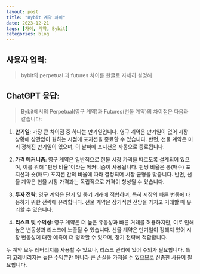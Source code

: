 ```yaml
---
layout: post
title: "Bybit 계약 차이"
date: 2023-12-21
tags: [차이, 계약, Bybit]
categories: blog
---
```


## 사용자 입력:
> bybit의 perpetual 과 futures 차이를 한글로 자세히 설명해

## ChatGPT 응답:
> Bybit에서의 Perpetual(영구 계약)과 Futures(선물 계약)의 차이점은 다음과 같습니다:

1. **만기일**: 가장 큰 차이점 중 하나는 만기일입니다. 영구 계약은 만기일이 없어 시장 상황에 상관없이 원하는 시점에 포지션을 종료할 수 있습니다. 반면, 선물 계약은 미리 정해진 만기일이 있으며, 이 날짜에 포지션은 자동으로 종료됩니다.

2. **가격 메커니즘**: 영구 계약은 일반적으로 현물 시장 가격을 따르도록 설계되어 있으며, 이를 위해 "펀딩 비율"이라는 메커니즘이 사용됩니다. 펀딩 비율은 롱(매수) 포지션과 숏(매도) 포지션 간의 비율에 따라 결정되어 시장 균형을 맞춥니다. 반면, 선물 계약은 현물 시장 가격과는 독립적으로 가격이 형성될 수 있습니다.

3. **투자 전략**: 영구 계약은 단기 및 중기 거래에 적합하며, 특히 시장의 빠른 변동에 대응하기 위한 전략에 유리합니다. 선물 계약은 장기적인 전망을 가지고 거래할 때 유리할 수 있습니다.

4. **리스크 및 수익성**: 영구 계약은 더 높은 유동성과 빠른 거래를 허용하지만, 이로 인해 높은 변동성과 리스크에 노출될 수 있습니다. 선물 계약은 만기일이 정해져 있어 시장 변동성에 대한 예측이 더 명확할 수 있으며, 장기 전략에 적합합니다.

두 계약 모두 레버리지를 사용할 수 있으나, 리스크 관리에 있어 주의가 필요합니다. 특히 고레버리지는 높은 수익뿐만 아니라 큰 손실을 가져올 수 있으므로 신중한 사용이 필요합니다.

